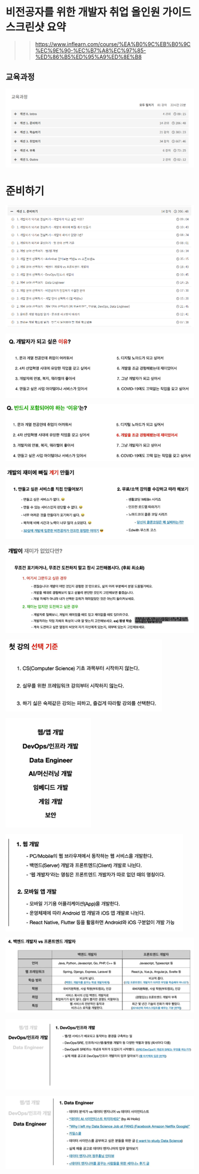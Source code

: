 # 비전공자를 위한 개발자 취업 올인원 가이드 스크린샷 요약 
>> https://www.inflearn.com/course/%EA%B0%9C%EB%B0%9C%EC%9E%90-%EC%B7%A8%EC%97%85-%ED%86%B5%ED%95%A9%ED%8E%B8

## 교육과정
![](image/2021-12-26-11-08-08.png)

# 준비하기
![](image/2021-12-26-11-11-54.png)

![](image/2021-12-26-11-06-22.png)

![](image/2021-12-26-11-13-16.png)

![](image/2021-12-26-11-14-17.png)

![](image/2021-12-26-11-14-56.png)

![](image/2021-12-26-11-25-45.png)

![](image/2021-12-26-11-15-46.png)

![](image/2021-12-26-11-26-47.png)

![](image/2021-12-26-11-24-42.png)

![](image/2022-01-06-16-57-58.png)

![](image/2022-01-06-21-00-24.png)